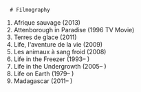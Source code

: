       # Filmography

1. Afrique sauvage (2013)	
2. Attenborough in Paradise (1996 TV Movie)	
3. Terres de glace (2011)
4. Life, l'aventure de la vie (2009)
5. Les animaux à sang froid (2008)
6. Life in the Freezer (1993– )	
7. Life in the Undergrowth (2005– )
8. Life on Earth (1979– )
10. Madagascar (2011– )
    